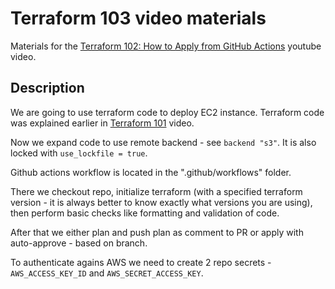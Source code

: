 # Terraform 103 video materials

Materials for the [Terraform 102: How to Apply from GitHub Actions](https://youtu.be/NGEPe0z00VA) youtube video.

## Description

We are going to use terraform code to deploy EC2 instance. Terraform code was explained earlier in [Terraform 101](https://youtu.be/z3CLMsYtxYw) video.

Now we expand code to use remote backend - see ```backend "s3"```. It is also locked with ```use_lockfile = true```.

Github actions workflow is located in the ".github/workflows" folder.

There we checkout repo, initialize terraform (with a specified terraform version - it is always better to know exactly what versions you are using), then perform basic checks like formatting and validation of code.

After that we either plan and push plan as comment to PR or apply with auto-approve - based on branch.

To authenticate agains AWS we need to create 2 repo secrets - ```AWS_ACCESS_KEY_ID``` and ```AWS_SECRET_ACCESS_KEY```.


